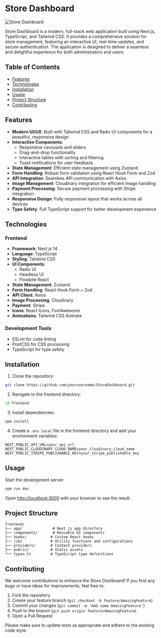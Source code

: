 # Store Dashboard

![Store Dashboard](https://github.com/yourusername/StoreDashboard/assets/your-asset-id/main-screenshot.png)

Store Dashboard is a modern, full-stack web application built using Next.js, TypeScript, and Tailwind CSS. It provides a comprehensive solution for store management, featuring an interactive UI, real-time updates, and secure authentication. The application is designed to deliver a seamless and delightful experience for both administrators and users.

## Table of Contents
- [Features](#features)
- [Technologies](#technologies)
- [Installation](#installation)
- [Usage](#usage)
- [Project Structure](#project-structure)
- [Contributing](#contributing)

## Features

- **Modern UI/UX**: Built with Tailwind CSS and Radix UI components for a beautiful, responsive design
- **Interactive Components**: 
  - Responsive carousels and sliders
  - Drag-and-drop functionality
  - Interactive tables with sorting and filtering
  - Toast notifications for user feedback
- **State Management**: Efficient state management using Zustand
- **Form Handling**: Robust form validation using React Hook Form and Zod
- **API Integration**: Seamless API communication with Axios
- **Image Management**: Cloudinary integration for efficient image handling
- **Payment Processing**: Secure payment processing with Stripe integration
- **Responsive Design**: Fully responsive layout that works across all devices
- **Type Safety**: Full TypeScript support for better development experience

## Technologies

### Frontend
- **Framework**: Next.js 14
- **Language**: TypeScript
- **Styling**: Tailwind CSS
- **UI Components**: 
  - Radix UI
  - Headless UI
  - Flowbite React
- **State Management**: Zustand
- **Form Handling**: React Hook Form + Zod
- **API Client**: Axios
- **Image Processing**: Cloudinary
- **Payment**: Stripe
- **Icons**: React Icons, FontAwesome
- **Animations**: Tailwind CSS Animate

### Development Tools
- ESLint for code linting
- PostCSS for CSS processing
- TypeScript for type safety

## Installation

1. Clone the repository:
```bash
git clone https://github.com/yourusername/StoreDashboard.git
```

2. Navigate to the frontend directory:
```bash
cd frontend
```

3. Install dependencies:
```bash
npm install
```

4. Create a `.env.local` file in the frontend directory and add your environment variables:
```env
NEXT_PUBLIC_API_URL=your_api_url
NEXT_PUBLIC_CLOUDINARY_CLOUD_NAME=your_cloudinary_cloud_name
NEXT_PUBLIC_STRIPE_PUBLISHABLE_KEY=your_stripe_publishable_key
```

## Usage

Start the development server:

```bash
npm run dev
```

Open [http://localhost:3000](http://localhost:3000) with your browser to see the result.

## Project Structure

```
frontend/
├── app/              # Next.js app directory
├── components/       # Reusable UI components
├── hooks/           # Custom React hooks
├── lib/             # Utility functions and configurations
├── providers/       # Context providers
├── public/          # Static assets
└── types.ts         # TypeScript type definitions
```

## Contributing

We welcome contributions to enhance the Store Dashboard! If you find any bugs or have ideas for improvements, feel free to:

1. Fork the repository
2. Create your feature branch (`git checkout -b feature/AmazingFeature`)
3. Commit your changes (`git commit -m 'Add some AmazingFeature'`)
4. Push to the branch (`git push origin feature/AmazingFeature`)
5. Open a Pull Request

Please make sure to update tests as appropriate and adhere to the existing code style.
